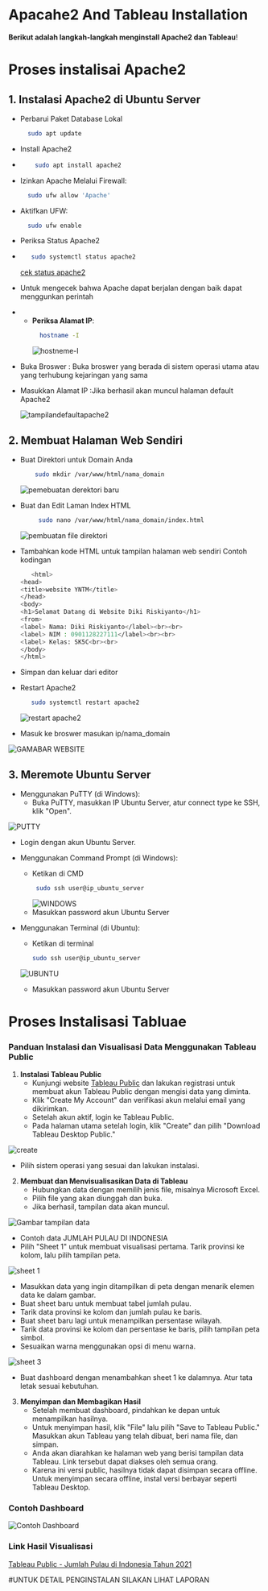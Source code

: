 # Apacahe2 And Tableau Installation
**Berikut adalah langkah-langkah menginstall Apache2 dan Tableau**!
# Proses instalisai Apache2
## 1. Instalasi Apache2 di Ubuntu Server
- Perbarui Paket Database Lokal
    ```bash
      sudo apt update
    ```

- Install Apache2
-  ```bash
       sudo apt install apache2
    ```
- Izinkan Apache Melalui Firewall:
    ```bash
      sudo ufw allow 'Apache'
    ```
- Aktifkan UFW:
    ```bash
      sudo ufw enable
    ```
- Periksa Status Apache2
-  ```bash
      sudo systemctl status apache2
    ```
      [cek status apache2](https://user-images.githubusercontent.com/150429308/282998909-8f1f021b-d09a-4ef8-9c8b-660908c43e92.png)

- Untuk mengecek bahwa Apache dapat berjalan dengan baik dapat menggunkan perintah
- - **Periksa Alamat IP**:
    ```bash
      hostname -I
    ```
    ![hostneme-I](https://user-images.githubusercontent.com/150429308/282998908-9947be4d-648f-4a07-9452-f62d03178295.png)

- Buka Broswer : Buka broswer yang berada di sistem operasi utama atau yang terhubung kejaringan yang sama 
-  Masukkan Alamat IP :Jika berhasil akan muncul halaman default Apache2

      ![tampilandefaultapache2](https://user-images.githubusercontent.com/150429308/282998906-39fcb4cc-fe1f-493a-9f7c-7ad2e0b762f8.png)

## 2. Membuat Halaman Web Sendiri

- Buat Direktori untuk Domain Anda
   ```bash
       sudo mkdir /var/www/html/nama_domain
    ```

  ![pemebuatan derektori baru](https://user-images.githubusercontent.com/150429308/282998903-12b66258-2eb1-4221-9236-e51d2a88c0e6.png)

- Buat dan Edit Laman Index HTML
   ```bash
        sudo nano /var/www/html/nama_domain/index.html
    ```
   ![pembuatan file direktori](https://user-images.githubusercontent.com/150429308/282998901-5732a827-57ba-48ce-8028-cd331f8e542a.png)

- Tambahkan kode HTML untuk tampilan halaman web sendiri
  Contoh kodingan
    ```bash
       <html>
    <head>
    <title>website YNTM</title>
    </head>
    <body>
    <h1>Selamat Datang di Website Diki Riskiyanto</h1>
    <from>
    <label> Nama: Diki Riskiyanto</label><br><br>
    <label> NIM : 0901128227111</label><br><br>
    <label> Kelas: SK5C<br><br>
    </body>
    </html>
    ```
- Simpan dan keluar dari editor

- Restart Apache2
   ```bash
      sudo systemctl restart apache2
    ```
   ![restart apache2](https://user-images.githubusercontent.com/150429308/282998898-743ee45b-ff89-4aa9-a5c5-2a32ba775e66.png)
- Masuk ke broswer masukan ip/nama_domain
  
![GAMABAR WEBSITE](https://user-images.githubusercontent.com/150429308/282998895-23f83576-e28e-4073-bffe-b1c1d7d62d4e.png)

## 3. Meremote Ubuntu Server

- Menggunakan PuTTY (di Windows):
  - Buka PuTTY, masukkan IP Ubuntu Server, atur connect type ke SSH, klik "Open".
    
![PUTTY](https://user-images.githubusercontent.com/150429308/282998894-c3559f54-6fa2-4e48-9f22-1fa7a97d3931.png)
  - Login dengan akun Ubuntu Server.

- Menggunakan Command Prompt (di Windows):
  - Ketikan di CMD
     ```bash
      sudo ssh user@ip_ubuntu_server
    ```
      ![WINDOWS](https://user-images.githubusercontent.com/150429308/282998892-e510e4a4-e9a9-41eb-89bb-c7732b801005.png)
  - Masukkan password akun Ubuntu Server

- Menggunakan Terminal (di Ubuntu):
  - Ketikan di terminal
      ```bash
      sudo ssh user@ip_ubuntu_server
    ```
  ![UBUNTU](https://user-images.githubusercontent.com/150429308/282998886-9135373c-31bc-4561-b1da-464291055c00.png)
  - Masukkan password akun Ubuntu Server
# Proses Instalisasi Tabluae
### Panduan Instalasi dan Visualisasi Data Menggunakan Tableau Public

1. **Instalasi Tableau Public**
   - Kunjungi website [Tableau Public](https://public.tableau.com/en-us/s/gallery) dan lakukan registrasi untuk membuat akun Tableau Public dengan mengisi data yang diminta.
   - Klik "Create My Account" dan verifikasi akun melalui email yang dikirimkan.
   - Setelah akun aktif, login ke Tableau Public.
   - Pada halaman utama setelah login, klik "Create" dan pilih "Download Tableau Desktop Public."
     
![create](https://github.com/dikiriskiyanto/Apacahe2-And-Tableau-Installation/assets/150429308/d172a283-c063-4314-8cde-5fe613c9c730)

   - Pilih sistem operasi yang sesuai dan lakukan instalasi.

2. **Membuat dan Menvisualisasikan Data di Tableau**
   - Hubungkan data dengan memilih jenis file, misalnya Microsoft Excel.
   - Pilih file yang akan diunggah dan buka.
   - Jika berhasil, tampilan data akan muncul.
   
![Gambar tampilan data](https://github.com/dikiriskiyanto/Apacahe2-And-Tableau-Installation/assets/150429308/3b89c4b4-191b-4471-8e11-960f6ea67d80)

   - Contoh data JUMLAH PULAU DI INDONESIA
   - Pilih "Sheet 1" untuk membuat visualisasi pertama. Tarik provinsi ke kolom, lalu pilih tampilan peta.
     
![sheet 1](https://github.com/dikiriskiyanto/Apacahe2-And-Tableau-Installation/assets/150429308/954b2b02-9f82-40e6-9de4-54d6da071919)

   - Masukkan data yang ingin ditampilkan di peta dengan menarik elemen data ke dalam gambar.
   - Buat sheet baru untuk membuat tabel jumlah pulau.
   - Tarik data provinsi ke kolom dan jumlah pulau ke baris.
   - Buat sheet baru lagi untuk menampilkan persentase wilayah.
   - Tarik data provinsi ke kolom dan persentase ke baris, pilih tampilan peta simbol.
   - Sesuaikan warna menggunakan opsi di menu warna.
     
![sheet 3](https://github.com/dikiriskiyanto/Apacahe2-And-Tableau-Installation/assets/150429308/cda5f4d5-e5de-4143-99d4-37bc7a511b74)

   - Buat dashboard dengan menambahkan sheet 1 ke dalamnya. Atur tata letak sesuai kebutuhan.

3. **Menyimpan dan Membagikan Hasil**
   - Setelah membuat dashboard, pindahkan ke depan untuk menampilkan hasilnya.
   - Untuk menyimpan hasil, klik "File" lalu pilih "Save to Tableau Public." Masukkan akun Tableau yang telah dibuat, beri nama file, dan simpan.
   - Anda akan diarahkan ke halaman web yang berisi tampilan data Tableau. Link tersebut dapat diakses oleh semua orang.
   - Karena ini versi public, hasilnya tidak dapat disimpan secara offline. Untuk menyimpan secara offline, instal versi berbayar seperti Tableau Desktop.

### Contoh Dashboard
![Contoh Dashboard](https://github.com/dikiriskiyanto/Install/blob/main/JUMLAH%20PULAU%20DI%20INDONESIA.png)

### Link Hasil Visualisasi
[Tableau Public - Jumlah Pulau di Indonesia Tahun 2021](https://public.tableau.com/app/profile/diki.riskiyanto/viz/JUMLAHPULAUDIINDONESIATAHUN2021/JUMLAHPULAUDIINDONESIA?publish=yes)

#UNTUK DETAIL PENGINSTALAN SILAKAN LIHAT LAPORAN 
